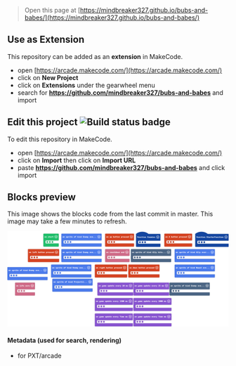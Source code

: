  


> Open this page at [https://mindbreaker327.github.io/bubs-and-babes/](https://mindbreaker327.github.io/bubs-and-babes/)

## Use as Extension

This repository can be added as an **extension** in MakeCode.

* open [https://arcade.makecode.com/](https://arcade.makecode.com/)
* click on **New Project**
* click on **Extensions** under the gearwheel menu
* search for **https://github.com/mindbreaker327/bubs-and-babes** and import

## Edit this project ![Build status badge](https://github.com/mindbreaker327/bubs-and-babes/workflows/MakeCode/badge.svg)

To edit this repository in MakeCode.

* open [https://arcade.makecode.com/](https://arcade.makecode.com/)
* click on **Import** then click on **Import URL**
* paste **https://github.com/mindbreaker327/bubs-and-babes** and click import

## Blocks preview

This image shows the blocks code from the last commit in master.
This image may take a few minutes to refresh.

![A rendered view of the blocks](https://github.com/mindbreaker327/bubs-and-babes/raw/master/.github/makecode/blocks.png)

#### Metadata (used for search, rendering)

* for PXT/arcade
<script src="https://makecode.com/gh-pages-embed.js"></script><script>makeCodeRender("{{ site.makecode.home_url }}", "{{ site.github.owner_name }}/{{ site.github.repository_name }}");</script>
